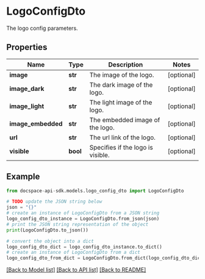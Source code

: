# LogoConfigDto
The logo config parameters.

## Properties

Name | Type | Description | Notes
------------ | ------------- | ------------- | -------------
**image** | **str** | The image of the logo. | [optional] 
**image_dark** | **str** | The dark image of the logo. | [optional] 
**image_light** | **str** | The light image of the logo. | [optional] 
**image_embedded** | **str** | The embedded image of the logo. | [optional] 
**url** | **str** | The url link of the logo. | [optional] 
**visible** | **bool** | Specifies if the logo is visible. | [optional] 

## Example

```python
from docspace-api-sdk.models.logo_config_dto import LogoConfigDto

# TODO update the JSON string below
json = "{}"
# create an instance of LogoConfigDto from a JSON string
logo_config_dto_instance = LogoConfigDto.from_json(json)
# print the JSON string representation of the object
print(LogoConfigDto.to_json())

# convert the object into a dict
logo_config_dto_dict = logo_config_dto_instance.to_dict()
# create an instance of LogoConfigDto from a dict
logo_config_dto_from_dict = LogoConfigDto.from_dict(logo_config_dto_dict)
```
[[Back to Model list]](../README.md#documentation-for-models) [[Back to API list]](../README.md#documentation-for-api-endpoints) [[Back to README]](../README.md)


